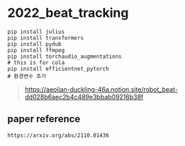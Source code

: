 # 2022_beat_tracking

```
pip install julius
pip install transformers
pip install pydub
pip install ffmpeg
pip install torchaudio_augmentations
# this is for cola
pip install efficientnet_pytorch 
# 환경변수 추가
```


> https://aeolian-duckling-46a.notion.site/robot_beat-dd028b6aec2b4c489e3bbab09216b38f



## paper reference
```
https://arxiv.org/abs/2110.01436

```
